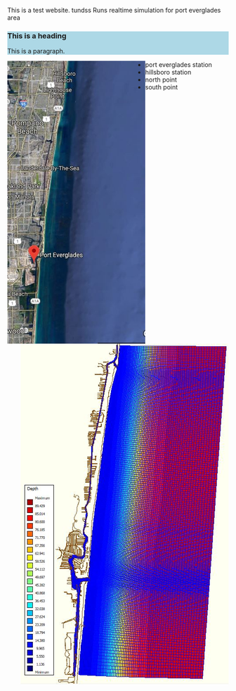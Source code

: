 
This is a test website. tundss
Runs realtime simulation for port everglades area
<description description description descriptions >
<description description description description >

<html>  
 <div style="background-color:lightblue">
  <h3>This is a heading</h3>
  <p>This is a paragraph.</p>
</div> 
<p>
  
  <img src="map.JPG" alt="Smiley face" align="left"> 
  <img src="c24.JPG" alt="Smiley face" align="right">
  
</p>
<ul>
 <li>port everglades station</li>
 <li>hillsboro station</li>
 <li>north point</li>
 <li>south point </li>
</ul>
</html>




